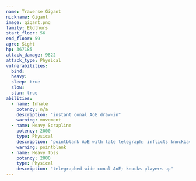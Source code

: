 ```yaml
---
name: Traverse Gigant
nickname: Gigant
image: gigant.png
family: Eldthurs
start_floor: 56
end_floor: 59
agro: Sight
hp: 367185
attack_damage: 9822
attack_type: Physical
vulnerabilities:
  bind: 
  heavy: 
  sleep: true
  slow: 
  stun: true
abilities:
  - name: Inhale
    potency: n/a
    description: "instant conal AoE draw-in"
    warning: movement
  - name: Heavy Scrapline
    potency: 2000
    type: Physical
    description: "pointblank AoE with late telegraph; inflicts knockback"
    warning: pointblank
  - name: Heavy Toss
    potency: 2000
    type: Physical
    description: "telegraphed wide conal AoE; knocks players up"
---
```

